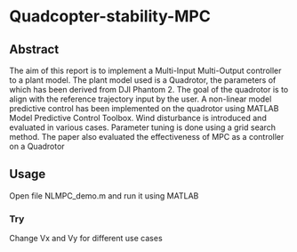 # Quadcopter-stability-MPC

## Abstract
The aim of this report is to implement a Multi-Input Multi-Output controller to
a plant model. The plant model used is a Quadrotor, the parameters of which has
been derived from DJI Phantom 2. The goal of the quadrotor is to align with the
reference trajectory input by the user. A non-linear model predictive control has been
implemented on the quadrotor using MATLAB Model Predictive Control Toolbox.
Wind disturbance is introduced and evaluated in various cases. Parameter tuning is
done using a grid search method. The paper also evaluated the effectiveness of MPC
as a controller on a Quadrotor

## Usage

Open file NLMPC_demo.m and run it using MATLAB

### Try

Change Vx and Vy for different use cases
